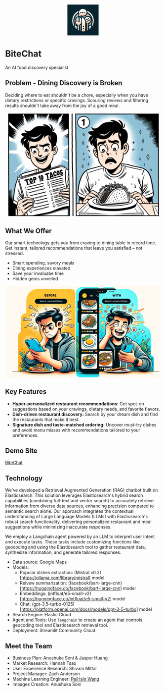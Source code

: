 <p align="center">
  <img src="https://github.com/phwamy/bitechat/blob/main/img/bitechat_logo.png?raw=true" alt="bitechat"/>
  <h1> BiteChat </h1>
  <p> An AI food discovery specialist </p>
</p>

## Problem - Dining Discovery is Broken
Deciding where to eat shouldn't be a chore, especially when you have dietary restrictions or specific cravings. Scouring reviews and filtering results shouldn't take away from the joy of a good meal.

<p align="center">
    <img src="https://github.com/phwamy/bitechat/blob/main/img/problem.png?raw=true" alt="problem" width=500/>
</p>

## What We Offer
Our smart technology gets you from craving to dining table in record time. Get instant, tailored recommendations that leave you satisfied – not stressed.

* Smart spending, savory meals
* Dining experiences elavated
* Save your invaluabe time
* Hidden gems unveiled

<p alignn="center">
    <img src="https://github.com/phwamy/bitechat/blob/main/img/solution.png?raw=true" alt="solution" width=500/>
</p>

## Key Features
* **Hyper-personalized restaurant recommendations:** Get spot-on suggestions based on your cravings, dietary needs, and favorite flavors.
* **Dish-driven restaurant discovery:** Search by your dream dish and find the restaurants that make it best.
* **Signature dish and taste-matched ordering:** Uncover must-try dishes and avoid menu misses with recommendations tailored to your preferences.

## Demo Site
[BiteChat](https://bitechat.streamlit.app/)

## Technology
We've developed a Retrieval Augmented Generation (RAG) chatbot built on Elasticsearch. This solution leverages Elasticsearch's hybrid search capabilities (combining full-text and vector search) to accurately retrieve information from diverse data sources, enhancing precision compared to semantic search alone. Our approach integrates the contextual understanding of Large Language Models (LLMs) with Elasticsearch's robust search functionality, delivering personalized restaurant and meal suggestions while minimizing inaccurate responses.

We employ a Langchain agent powered by an LLM to interpret user intent and execute tasks. These tasks include customizing functions like geocoding and using the Elasticsearch tool to gather restaurant data, synthesize information, and generate tailored responses.

* Data source: Google Maps
* Models: 
    * Popular dishes extraction: (Mistral v0.2)[https://ollama.com/library/mistral] model
    * Reivew summarization: (facebook/bart-large-cnn)[https://huggingface.co/facebook/bart-large-cnn] model
    * Embeddings: (intfloat/e5-small-v2)[https://huggingface.co/intfloat/e5-small-v2] model
    * Chat: (gpt-3.5-turbo-0125)[https://platform.openai.com/docs/models/gpt-3-5-turbo] model
* Search Engine: Elastic Cloud
* Agent and Tools: Use `langchain` to create an agent that controls geocoding tool and Elasticsearch retrieval tool. 
* Deployment: Streamlit Community Cloud

## Meet the Team
* Business Plan: Anushuka Soni & Jasper Huang
* Market Research: Hannah Tsao
* User Experience Research: Shivam Mittal
* Project Manager: Zach Anderson
* Machine Learning Engineer: [PeiHsin Wang](phw.amy@gmail.com)
* Imaages Creation: Anushuka Soni


